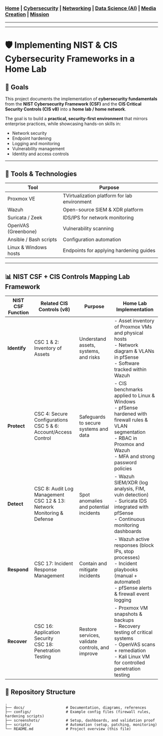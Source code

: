 ### [Home](https://github.com/Komonodrg-portfolio)  | [Cybersecurity](https://github.com/Komonodrg-portfolio/Cybersecurity) | [Networking](https://github.com/Komonodrg-portfolio/Networking) | [Data Science (AI)](https://github.com/Komonodrg-portfolio/AI) | [Media Creation](https://github.com/Komonodrg-portfolio/MediaCreation) | [Mission](https://github.com/Komonodrg-portfolio/Mission/)

---
---

# 🛡️ Implementing NIST & CIS Cybersecurity Frameworks in a Home Lab

## 📌 Goals
This project documents the implementation of **cybersecurity fundamentals** from the **NIST Cybersecurity Framework (CSF)** and the **CIS Critical Security Controls (CIS v8)** into a **home lab / home network**.  

The goal is to build a **practical, security-first environment** that mirrors enterprise practices, while showcasing hands-on skills in:  
- Network security  
- Endpoint hardening  
- Logging and monitoring  
- Vulnerability management  
- Identity and access controls  

---
## 🧰 Tools & Technologies

| Tool       | Purpose                              |
|------------|--------------------------------------|
| Proxmox VE     | TVirtualization platform for lab environment         |
| Wazuh | Open-source SIEM & XDR platform         |
| Suricata / Zeek    | IDS/IPS for network monitoring          |
| OpenVAS (Greenbone)  | Vulnerability scanning                      |
| Ansible / Bash scripts   | Configuration automation          |
| Linux & Windows hosts  |  Endpoints for applying hardening guides  | 

---
## 📊 NIST CSF + CIS Controls Mapping Lab Framework

| NIST CSF Function | Related CIS Controls (v8) | Purpose | Home Lab Implementation |
|-------------------|---------------------------|---------|--------------------------|
| **Identify** | CSC 1 & 2: Inventory of Assets | Understand assets, systems, and risks | - Asset inventory of Proxmox VMs and physical hosts<br>- Network diagram & VLANs in pfSense<br>- Software tracked within Wazuh |
| **Protect** | CSC 4: Secure Configurations<br>CSC 5 & 6: Account/Access Control | Safeguards to secure systems and data | - CIS benchmarks applied to Linux & Windows<br>- pfSense hardened with firewall rules & VLAN segmentation<br>- RBAC in Proxmox and Wazuh<br>- MFA and strong password policies |
| **Detect** | CSC 8: Audit Log Management<br>CSC 12 & 13: Network Monitoring & Defense | Spot anomalies and potential incidents | - Wazuh SIEM/XDR (log analysis, FIM, vuln detection)<br>- Suricata IDS integrated with pfSense<br>- Continuous monitoring dashboards |
| **Respond** | CSC 17: Incident Response Management | Contain and mitigate incidents | - Wazuh active responses (block IPs, stop processes)<br>- Incident playbooks (manual + automated)<br>- pfSense alerts & firewall event logging |
| **Recover** | CSC 16: Application Security<br>CSC 18: Penetration Testing | Restore services, validate controls, and improve | - Proxmox VM snapshots & backups<br>- Recovery testing of critical systems<br>- OpenVAS scans + remediation<br>- Kali Linux VM for controlled penetration testing |

## 📂 Repository Structure
```plaintext
.
├── docs/                   # Documentation, diagrams, references
├── configs/                # Example config files (firewall rules, hardening scripts)
├── screenshots/            # Setup, dashboards, and validation proof
├── scripts/                # Automation (setup, patching, monitoring)
└── README.md               # Project overview (this file)
